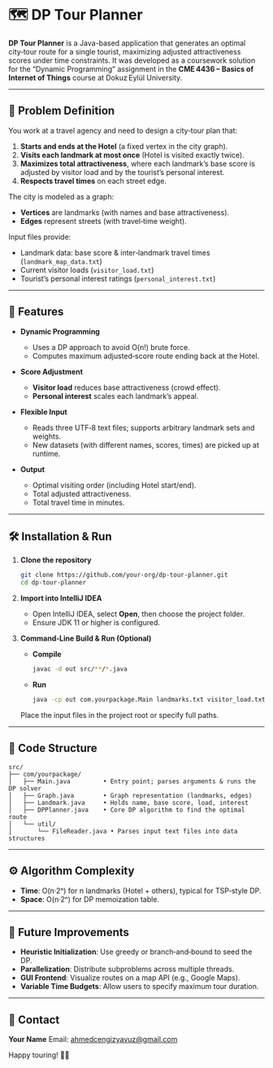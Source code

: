 # 🗺️ DP Tour Planner

**DP Tour Planner** is a Java-based application that generates an optimal city‑tour route for a single tourist, maximizing adjusted attractiveness scores under time constraints. It was developed as a coursework solution for the “Dynamic Programming” assignment in the **CME 4436 – Basics of Internet of Things** course at Dokuz Eylül University.

---

## 📝 Problem Definition

You work at a travel agency and need to design a city‑tour plan that:

1. **Starts and ends at the Hotel** (a fixed vertex in the city graph).
2. **Visits each landmark at most once** (Hotel is visited exactly twice).
3. **Maximizes total attractiveness**, where each landmark’s base score is adjusted by visitor load and by the tourist’s personal interest.
4. **Respects travel times** on each street edge.

The city is modeled as a graph:

* **Vertices** are landmarks (with names and base attractiveness).
* **Edges** represent streets (with travel‑time weight).

Input files provide:

* Landmark data: base score & inter‑landmark travel times (`landmark_map_data.txt`)
* Current visitor loads (`visitor_load.txt`)
* Tourist’s personal interest ratings (`personal_interest.txt`)

---

## 🚀 Features

* **Dynamic Programming**

  * Uses a DP approach to avoid O(n!) brute force.
  * Computes maximum adjusted‑score route ending back at the Hotel.

* **Score Adjustment**

  * **Visitor load** reduces base attractiveness (crowd effect).
  * **Personal interest** scales each landmark’s appeal.

* **Flexible Input**

  * Reads three UTF‑8 text files; supports arbitrary landmark sets and weights.
  * New datasets (with different names, scores, times) are picked up at runtime.

* **Output**

  * Optimal visiting order (including Hotel start/end).
  * Total adjusted attractiveness.
  * Total travel time in minutes.

---

## 🛠️ Installation & Run

1. **Clone the repository**

   ```bash
   git clone https://github.com/your-org/dp-tour-planner.git
   cd dp-tour-planner
   ```

2. **Import into IntelliJ IDEA**

   * Open IntelliJ IDEA, select **Open**, then choose the project folder.
   * Ensure JDK 11 or higher is configured.

3. **Command‑Line Build & Run (Optional)**

   * **Compile**

     ```bash
     javac -d out src/**/*.java
     ```
   * **Run**

     ```bash
     java -cp out com.yourpackage.Main landmarks.txt visitor_load.txt personal_interest.txt
     ```

   Place the input files in the project root or specify full paths.

---

## 📂 Code Structure

```text
src/
├── com/yourpackage/
│   ├── Main.java         • Entry point; parses arguments & runs the DP solver
│   ├── Graph.java        • Graph representation (landmarks, edges)
│   ├── Landmark.java     • Holds name, base score, load, interest
│   ├── DPPlanner.java    • Core DP algorithm to find the optimal route
│   └── util/
│       └── FileReader.java • Parses input text files into data structures
```

---

## ⚙️ Algorithm Complexity

* **Time**: O(n·2ⁿ) for n landmarks (Hotel + others), typical for TSP‑style DP.
* **Space**: O(n·2ⁿ) for DP memoization table.

---

## 🔮 Future Improvements

* **Heuristic Initialization**: Use greedy or branch‑and‑bound to seed the DP.
* **Parallelization**: Distribute subproblems across multiple threads.
* **GUI Frontend**: Visualize routes on a map API (e.g., Google Maps).
* **Variable Time Budgets**: Allow users to specify maximum tour duration.

---

## 📧 Contact

**Your Name**
Email: [ahmedcengizyavuz@gmail.com](mailto:ahmedcengizyavuz@gmail.com)

Happy touring! 🚴‍♂️
